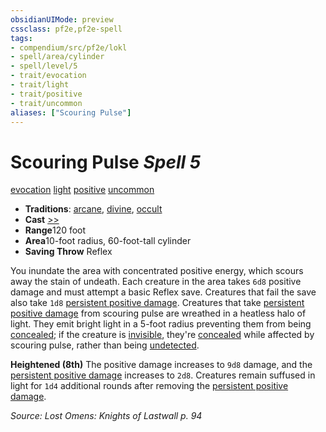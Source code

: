 ```yaml
---
obsidianUIMode: preview
cssclass: pf2e,pf2e-spell
tags:
- compendium/src/pf2e/lokl
- spell/area/cylinder
- spell/level/5
- trait/evocation
- trait/light
- trait/positive
- trait/uncommon
aliases: ["Scouring Pulse"]
---
```

# Scouring Pulse *Spell 5*   
[evocation](../../rules/traits/evocation.md)  [light](../../rules/traits/light.md)  [positive](../../rules/traits/positive.md)  [uncommon](../../rules/traits/uncommon.md)  

- **Traditions**: [arcane](../../rules/traits/arcane.md), [divine](../../rules/traits/divine.md), [occult](../../rules/traits/occult.md)
- **Cast** [>>](../../rules/core-rulebook/chapter-9-playing-the-game.md#Actions "Two-Action") 
- **Range**120 foot
- **Area**10-foot radius, 60-foot-tall cylinder
- **Saving Throw** Reflex

You inundate the area with concentrated positive energy, which scours away the stain of undeath. Each creature in the area takes `6d8` positive damage and must attempt a basic Reflex save. Creatures that fail the save also take `1d8` [persistent positive damage](../../rules/conditions.md#Persistent%20Damage). Creatures that take [persistent positive damage](../../rules/conditions.md#Persistent%20Damage) from scouring pulse are wreathed in a heatless halo of light. They emit bright light in a 5-foot radius preventing them from being [concealed](../../rules/conditions.md#Concealed); if the creature is [invisible](../../rules/conditions.md#Invisible), they're [concealed](../../rules/conditions.md#Concealed) while affected by scouring pulse, rather than being [undetected](../../rules/conditions.md#Undetected).

**Heightened (8th)** The positive damage increases to `9d8` damage, and the [persistent positive damage](../../rules/conditions.md#Persistent%20Damage) increases to `2d8`. Creatures remain suffused in light for `1d4` additional rounds after removing the [persistent positive damage](../../rules/conditions.md#Persistent%20Damage).

*Source: Lost Omens: Knights of Lastwall p. 94*